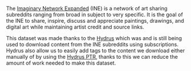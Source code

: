 The [Imaginary Network Expanded](https://www.reddit.com/r/ImaginaryBestOf/wiki/networksublist) (INE) is a network of art sharing subreddits ranging from broad in subject to very specific. It is the goal of the INE to share, inspire, discuss and appreciate paintings, drawings, and digital art while maintaining artist credit and source links.

This dataset was made thanks to the [Hydrus](https://hydrusnetwork.github.io/hydrus/) which was and is still being used to download content from the INE subreddits using subscriptions. Hydrus also allow us to easily add tags to the content we download either manually of by using the [Hydrus PTR](https://hydrusnetwork.github.io/hydrus/PTR.html), thanks to this we can reduce the amount of work needed to make this dataset.


